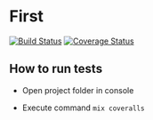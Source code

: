 # First
[![Build Status](https://travis-ci.org/dharnitski/elixir-first.svg?branch=develop)](https://travis-ci.org/dharnitski/elixir-first)
[![Coverage Status](https://coveralls.io/repos/github/dharnitski/elixir-first/badge.svg?branch=develop)](https://coveralls.io/github/dharnitski/elixir-first?branch=develop)

## How to run tests

* Open project folder in console

* Execute command `mix coveralls`
